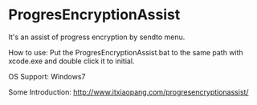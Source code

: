 ProgresEncryptionAssist
=======================

It's an assist of progress encryption by sendto menu.

How to use:
Put the ProgresEncryptionAssist.bat to the same path with xcode.exe and double click it to initial.

OS Support:
Windows7

Some Introduction:
http://www.itxiaopang.com/progresencryptionassist/
